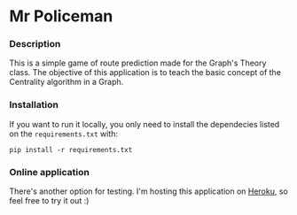 # Mr Policeman

### Description
This is a simple game of route prediction made for the Graph's Theory class.
The objective of this application is to teach the basic concept of the Centrality algorithm in a Graph.

### Installation
If you want to run it locally, you only need to install the dependecies listed on the `requirements.txt` with:
```
pip install -r requirements.txt 
```

### Online application
There's another option for testing. I'm hosting this application on [Heroku](https://mr-policeman.herokuapp.com/), so feel free to try it out :)
 
